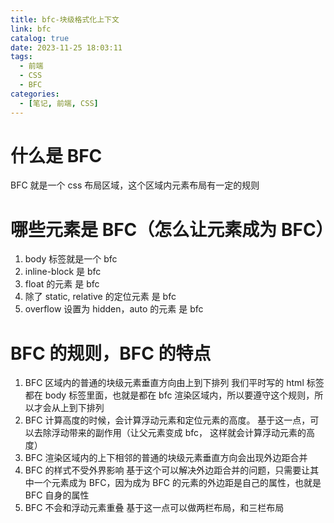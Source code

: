 ```yaml
---
title: bfc-块级格式化上下文
link: bfc
catalog: true
date: 2023-11-25 18:03:11
tags:
  - 前端
  - CSS
  - BFC
categories:
  - [笔记, 前端, CSS]
---
```


# 什么是 BFC

BFC 就是一个 css 布局区域，这个区域内元素布局有一定的规则

# 哪些元素是 BFC（怎么让元素成为 BFC）

1. body 标签就是一个 bfc
2. inline-block 是 bfc
3. float 的元素 是 bfc
4. 除了 static, relative 的定位元素 是 bfc
5. overflow 设置为 hidden，auto 的元素 是 bfc

# BFC 的规则，BFC 的特点

1. BFC 区域内的普通的块级元素垂直方向由上到下排列
   我们平时写的 html 标签都在 body 标签里面，也就是都在 bfc 渲染区域内，所以要遵守这个规则，所以才会从上到下排列
2. BFC 计算高度的时候，会计算浮动元素和定位元素的高度。
   基于这一点，可以去除浮动带来的副作用（让父元素变成 bfc， 这样就会计算浮动元素的高度）
3. BFC 渲染区域内的上下相邻的普通的块级元素垂直方向会出现外边距合并
4. BFC 的样式不受外界影响
   基于这个可以解决外边距合并的问题，只需要让其中一个元素成为 BFC，因为成为 BFC 的元素的外边距是自己的属性，也就是 BFC 自身的属性
5. BFC 不会和浮动元素重叠
   基于这一点可以做两栏布局，和三栏布局
